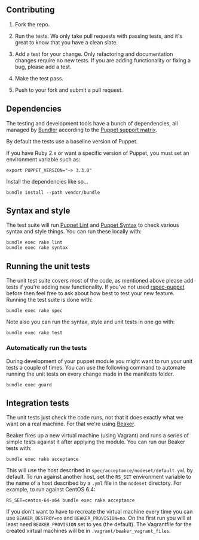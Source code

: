 ## Contributing

1. Fork the repo.

2. Run the tests. We only take pull requests with passing tests, and
   it's great to know that you have a clean slate.

3. Add a test for your change. Only refactoring and documentation
   changes require no new tests. If you are adding functionality
   or fixing a bug, please add a test.

4. Make the test pass.

5. Push to your fork and submit a pull request.

## Dependencies

The testing and development tools have a bunch of dependencies,
all managed by [Bundler](http://bundler.io/) according to the
[Puppet support matrix](http://docs.puppetlabs.com/guides/platforms.html#ruby-versions).

By default the tests use a baseline version of Puppet.

If you have Ruby 2.x or want a specific version of Puppet,
you must set an environment variable such as:

    export PUPPET_VERSION="~> 3.3.0"

Install the dependencies like so...

    bundle install --path vendor/bundle

## Syntax and style

The test suite will run [Puppet Lint](http://puppet-lint.com/) and
[Puppet Syntax](https://github.com/gds-operations/puppet-syntax) to
check various syntax and style things. You can run these locally with:

    bundle exec rake lint
    bundle exec rake syntax

## Running the unit tests

The unit test suite covers most of the code, as mentioned above please
add tests if you're adding new functionality. If you've not used
[rspec-puppet](http://rspec-puppet.com/) before then feel free to ask
about how best to test your new feature. Running the test suite is done
with:

    bundle exec rake spec

Note also you can run the syntax, style and unit tests in one go with:

    bundle exec rake test

### Automatically run the tests

During development of your puppet module you might want to run your unit
tests a couple of times. You can use the following command to automate
running the unit tests on every change made in the manifests folder.

    bundle exec guard

## Integration tests

The unit tests just check the code runs, not that it does exactly what
we want on a real machine. For that we're using
[Beaker](https://github.com/puppetlabs/beaker).

Beaker fires up a new virtual machine (using Vagrant) and runs a series of
simple tests against it after applying the module. You can run our
Beaker tests with:

    bundle exec rake acceptance

This will use the host described in `spec/acceptance/nodeset/default.yml`
by default. To run against another host, set the `RS_SET` environment
variable to the name of a host described by a `.yml` file in the
`nodeset` directory. For example, to run against CentOS 6.4:

    RS_SET=centos-64-x64 bundle exec rake acceptance

If you don't want to have to recreate the virtual machine every time you
can use `BEAKER_DESTROY=no` and `BEAKER_PROVISION=no`. On the first run you will
at least need `BEAKER_PROVISION` set to yes (the default). The Vagrantfile
for the created virtual machines will be in `.vagrant/beaker_vagrant_files`.
